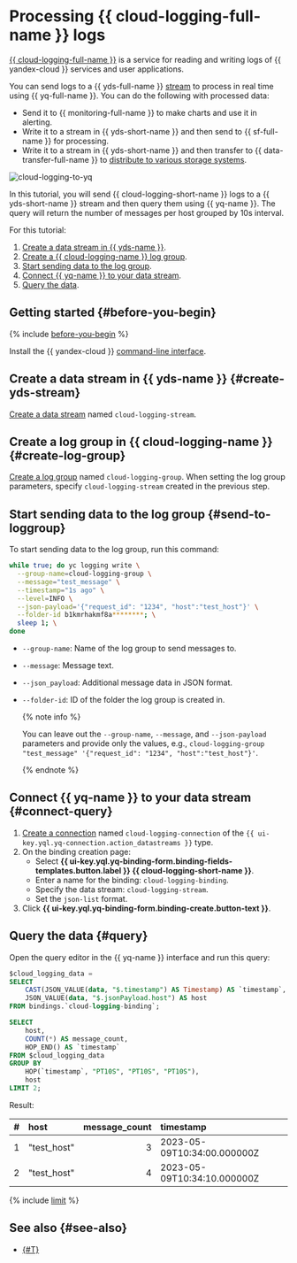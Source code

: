 # Processing {{ cloud-logging-full-name }} logs

[{{ cloud-logging-full-name }}](../../logging/index.yaml) is a service for reading and writing logs of {{ yandex-cloud }} services and user applications.

You can send logs to a {{ yds-full-name }} [stream](../../data-streams/concepts/glossary.md#stream-concepts) to process in real time using {{ yq-full-name }}. You can do the following with processed data:

* Send it to {{ monitoring-full-name }} to make charts and use it in alerting.
* Write it to a stream in {{ yds-short-name }} and then send to {{ sf-full-name }} for processing.
* Write it to a stream in {{ yds-short-name }} and then transfer to {{ data-transfer-full-name }} to [distribute to various storage systems](../../data-streams/tutorials/data-ingestion.md).

![cloud-logging-to-yq](../../_assets/query/cloud-logging.png)

In this tutorial, you will send {{ cloud-logging-short-name }} logs to a {{ yds-short-name }} stream and then query them using {{ yq-name }}. The query will return the number of messages per host grouped by 10s interval.

For this tutorial:

1. [Create a data stream in {{ yds-name }}](#create-yds-stream).
1. [Create a {{ cloud-logging-name }} log group](#create-log-group).
1. [Start sending data to the log group](#send-to-loggroup).
1. [Connect {{ yq-name }} to your data stream](#connect-query).
1. [Query the data](#query).

## Getting started {#before-you-begin}

{% include [before-you-begin](../../_tutorials/_tutorials_includes/before-you-begin.md) %}

Install the {{ yandex-cloud }} [command-line interface](../../cli/quickstart.md#install).

## Create a data stream in {{ yds-name }} {#create-yds-stream}

[Create a data stream](../../data-streams/operations/manage-streams.md#create-data-stream) named `cloud-logging-stream`.

## Create a log group in {{ cloud-logging-name }} {#create-log-group}

[Create a log group](../../logging/operations/create-group.md) named `cloud-logging-group`. When setting the log group parameters, specify `cloud-logging-stream` created in the previous step.

## Start sending data to the log group {#send-to-loggroup}

To start sending data to the log group, run this command:

```bash
while true; do yc logging write \
  --group-name=cloud-logging-group \
  --message="test_message" \
  --timestamp="1s ago" \
  --level=INFO \
  --json-payload='{"request_id": "1234", "host":"test_host"}' \
  --folder-id b1kmrhakmf8a********; \
  sleep 1; \
done
```

* `--group-name`: Name of the log group to send messages to.
* `--message`: Message text.
* `--json_payload`: Additional message data in JSON format.
* `--folder-id`: ID of the folder the log group is created in.

   {% note info %}

   You can leave out the `--group-name`, `--message`, and `--json-payload` parameters and provide only the values, e.g., `cloud-logging-group "test_message" '{"request_id": "1234", "host":"test_host"}'`.

   {% endnote %}

## Connect {{ yq-name }} to your data stream {#connect-query}

1. [Create a connection](../../query/operations/connection.md#create) named `cloud-logging-connection` of the `{{ ui-key.yql.yq-connection.action_datastreams }}` type.
1. On the binding creation page:
    * Select **{{ ui-key.yql.yq-binding-form.binding-fields-templates.button.label }} {{ cloud-logging-short-name }}**.
    * Enter a name for the binding: `cloud-logging-binding`.
    * Specify the data stream: `cloud-logging-stream`.
    * Set the `json-list` format.
1. Click **{{ ui-key.yql.yq-binding-form.binding-create.button-text }}**.

## Query the data {#query}

Open the query editor in the {{ yq-name }} interface and run this query:

```sql
$cloud_logging_data = 
SELECT 
    CAST(JSON_VALUE(data, "$.timestamp") AS Timestamp) AS `timestamp`,
    JSON_VALUE(data, "$.jsonPayload.host") AS host
FROM bindings.`cloud-logging-binding`;

SELECT 
    host, 
    COUNT(*) AS message_count, 
    HOP_END() AS `timestamp`
FROM $cloud_logging_data
GROUP BY 
    HOP(`timestamp`, "PT10S", "PT10S", "PT10S"), 
    host
LIMIT 2;
```

Result:

| # | host | message_count | timestamp |
| :--- | :--- | ---: | :--- |
| 1 | "test_host" | 3 | 2023-05-09T10:34:00.000000Z |
| 2 | "test_host" | 4 | 2023-05-09T10:34:10.000000Z |

{% include [limit](../../query/_includes/select-limit.md) %}

## See also {#see-also}

* [{#T}](../../query/sources-and-sinks/data-streams.md)
